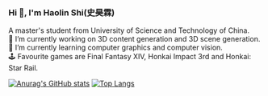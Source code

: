 ### Hi 👋, I'm Haolin Shi(史昊霖)

A master's student from University of Science and Technology of China.  
🔭 I’m currently working on 3D content generation and 3D scene generation.  
🌱 I’m currently learning computer graphics and computer vision.  
🕹️ Favourite games are Final Fantasy XIV, Honkai Impact 3rd and Honkai: Star Rail.  

[![Anurag's GitHub stats](https://github-readme-stats.vercel.app/api?username=lclichen&bg_color=30,e96443,904e95&title_color=fff&text_color=fff)](https://github.com/anuraghazra/github-readme-stats)
[![Top Langs](https://github-readme-stats.vercel.app/api/top-langs/?username=lclichen&layout=compact&bg_color=30,e96443,904e95&title_color=fff&text_color=fff)](https://github.com/anuraghazra/github-readme-stats)

<!--
**lclichen/lclichen** is a ✨ _special_ ✨ repository because its `README.md` (this file) appears on your GitHub profile.

Here are some ideas to get you started:

- 🔭 I’m currently working on 3D content generation
- 🌱 I’m currently learning ...
- 👯 I’m looking to collaborate on ...
- 🤔 I’m looking for help with ...
- 💬 Ask me about ...
- 📫 How to reach me: ...
- 😄 Pronouns: ...
- ⚡ Fun fact: ...
-->
